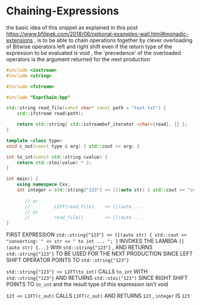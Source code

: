 # Chaining-Expressions

the basic idea of this snippet as explained in this post https://www.bfilipek.com/2018/06/optional-examples-wall.html#monadic-extensions ,
is to be able to chain operations together by clever overloading of Bitwise operators left and right shift even if the return type of the expression to be evaluated is void ,
the 'precedence' of the overloaded operators is the argument returned for the next production

```cpp
#include <iostream>
#include <string>

#include <fstream>

#include "ExprChain.hpp"

std::string read_file(const char* const path = "text.txt") {
    std::ifstream read(path);

    return std::string{ std::istreambuf_iterator <char>{read}, {} };
}

template <class type>
void c_out(const type & arg) { std::cout << arg; }

int to_int(const std::string &value) {
    return std::stoi(value) * 2;
}

int main() {
    using namespace Cxx;
    int integer = std::string{"123"} << [](auto str) { std::cout << "converting: " << str << " to int ... "; } >> LIFT(to_int) << LIFT(c_out);
	
       // or
       //         LIFT(read_file)    << [](auto .. .
       // or
       //         read_file()        << [](auto .. .
}
```

FIRST EXPRESSION `std::string{"123"} << [](auto str) { std::cout << "converting: " << str << " to int ... "; }` INVOKES THE LAMBDA `[](auto str) {...}` With `std::string{"123"}` , AND RETURNS `std::string{"123"}` TO BE USED FOR THE NEXT PRODUCTION SINCE LEFT SHIFT OPERATOR POINTS TO `std::string{"123"}`

`std::string{"123"} >> LIFT(to_int)` CALLS `to_int` WITH `std::string{"123"}` AND RETURNS `std::stoi("123")` SINCE RIGHT SHIFT POINTS TO `to_int` and the result type of this expression isn't void

`123 << LIFT(c_out)` CALLS `LIFT(c_out)` AND RETURNS `123` , `integer` IS `123`
